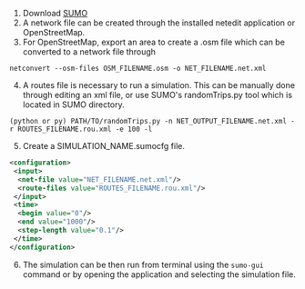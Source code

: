 1. Download [SUMO](https://www.eclipse.org/sumo/)
2. A network file can be created through the installed netedit application or OpenStreetMap.
3. For OpenStreetMap, export an area to create a .osm file which can be converted to a network file through
```shell
netconvert --osm-files OSM_FILENAME.osm -o NET_FILENAME.net.xml
```
4. A routes file is necessary to run a simulation. This can be manually done through editing an xml file, or use SUMO's randomTrips.py tool which is located in SUMO directory.
```shell
(python or py) PATH/TO/randomTrips.py -n NET_OUTPUT_FILENAME.net.xml -r ROUTES_FILENAME.rou.xml -e 100 -l 
```
5. Create a SIMULATION_NAME.sumocfg file.
```xml
<configuration>
 <input>
  <net-file value="NET_FILENAME.net.xml"/>
  <route-files value="ROUTES_FILENAME.rou.xml"/>
 </input>
 <time>
  <begin value="0"/>
  <end value="1000"/>
  <step-length value="0.1"/>
 </time>
</configuration>
```
6. The simulation can be then run from terminal using the ```sumo-gui``` command or by opening the application and selecting the simulation file.
